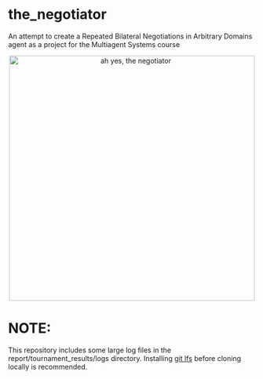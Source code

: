 # the_negotiator
An attempt to create a Repeated Bilateral Negotiations in Arbitrary Domains agent as a project for the Multiagent Systems course

<p align="center">
  <img src="https://github.com/petrosmp/the_negotiator/assets/43031419/243f99e3-1703-4318-8b77-02cefafde062" width="500" alt="ah yes, the negotiator">
</p>

# NOTE:
This repository includes some large log files in the report/tournament_results/logs directory. Installing <a href="https://git-lfs.com/">git lfs</a> before cloning locally is recommended.
